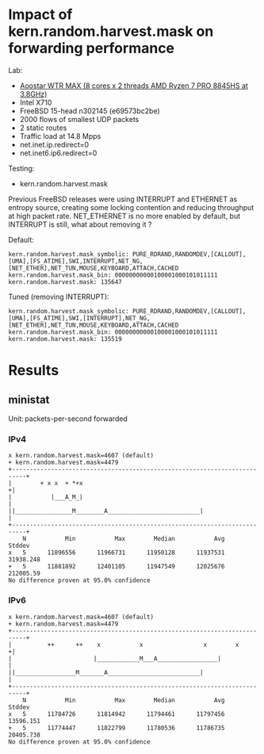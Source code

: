 # Impact of kern.random.harvest.mask on forwarding performance

Lab:
  - [Aoostar WTR MAX (8 cores x 2 threads AMD Ryzen 7 PRO 8845HS at 3.8GHz)](https://aoostar.com/products/aoostar-wtr-max-amd-r7-pro-8845hs-11-bays-mini-pc)
  - Intel X710
  - FreeBSD 15-head n302145 (e69573bc2be)
  - 2000 flows of smallest UDP packets
  - 2 static routes
  - Traffic load at 14.8 Mpps
  - net.inet.ip.redirect=0
  - net.inet6.ip6.redirect=0

Testing:
  - kern.random.harvest.mask

Previous FreeBSD releases were using INTERRUPT and ETHERNET as entropy source, creating
some locking contention and reducing throughput at high packet rate.
NET_ETHERNET is no more enabled by default, but INTERRUPT is still, what about
removing it ?

Default:
```
kern.random.harvest.mask_symbolic: PURE_RDRAND,RANDOMDEV,[CALLOUT],[UMA],[FS_ATIME],SWI,INTERRUPT,NET_NG,[NET_ETHER],NET_TUN,MOUSE,KEYBOARD,ATTACH,CACHED
kern.random.harvest.mask_bin: 00000000000100001000101011111
kern.random.harvest.mask: 135647
```

Tuned (removing INTERRUPT):
```
kern.random.harvest.mask_symbolic: PURE_RDRAND,RANDOMDEV,[CALLOUT],[UMA],[FS_ATIME],SWI,[INTERRUPT],NET_NG,[NET_ETHER],NET_TUN,MOUSE,KEYBOARD,ATTACH,CACHED
kern.random.harvest.mask_bin: 00000000000100001000101011111
kern.random.harvest.mask: 135519
```

# Results

## ministat

Unit: packets-per-second forwarded

### IPv4

```
x kern.random.harvest.mask=4607 (default)
+ kern.random.harvest.mask=4479
+--------------------------------------------------------------------------+
|        + x x  + *+x                                                     +|
|           |___A_M_|                                                      |
||________________M________A__________________________|                    |
+--------------------------------------------------------------------------+
    N           Min           Max        Median           Avg        Stddev
x   5      11896556      11966731      11950128      11937531     31938.248
+   5      11881892      12401105      11947549      12025676     212005.59
No difference proven at 95.0% confidence
```

### IPv6

```
x kern.random.harvest.mask=4607 (default)
+ kern.random.harvest.mask=4479
+--------------------------------------------------------------------------+
|          ++      ++    x           x                 x        x         +|
|                       |____________M___A_________________|               |
||_________________M_______A__________________________|                    |
+--------------------------------------------------------------------------+
    N           Min           Max        Median           Avg        Stddev
x   5      11784726      11814942      11794461      11797456     13596.151
+   5      11774447      11822799      11780536      11786735     20405.738
No difference proven at 95.0% confidence
```
